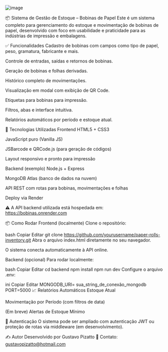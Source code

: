 ![image](https://github.com/user-attachments/assets/afddbc6e-4874-42e2-86d4-ad991db0a4ad)

📦 Sistema de Gestão de Estoque – Bobinas de Papel
Este é um sistema completo para gerenciamento do estoque e movimentação de bobinas de papel, desenvolvido com foco em usabilidade e praticidade para as indústrias de impressão e embalagens.

✅ Funcionalidades
Cadastro de bobinas com campos como tipo de papel, peso, gramatura, fabricante e mais.

Controle de entradas, saídas e retornos de bobinas.

Geração de bobinas e folhas derivadas.

Histórico completo de movimentações.

Visualização em modal com exibição de QR Code.

Etiquetas para bobinas para impressão.

Filtros, abas e interface intuitiva.

Relatórios automáticos por período e estoque atual.

🧠 Tecnologias Utilizadas
Frontend
HTML5 + CSS3

JavaScript puro (Vanilla JS)

JSBarcode e QRCode.js (para geração de códigos)

Layout responsivo e pronto para impressão

Backend (exemplo)
Node.js + Express

MongoDB Atlas (banco de dados na nuvem)

API REST com rotas para bobinas, movimentações e folhas

Deploy via Render

⚠️ A API backend utilizada está hospedada em:
https://bobinas.onrender.com

📦 Como Rodar
Frontend (localmente)
Clone o repositório:

bash
Copiar
Editar
git clone https://github.com/yourusername/paper-rolls-inventory.git
Abra o arquivo index.html diretamente no seu navegador.

O sistema conecta automaticamente à API online.

Backend (opcional)
Para rodar localmente:

bash
Copiar
Editar
cd backend
npm install
npm run dev
Configure o arquivo .env:

ini
Copiar
Editar
MONGODB_URI= sua_string_de_conexão_mongodb
PORT=5000
📈 Relatórios Automáticos
Estoque Atual

Movimentação por Período (com filtros de data)

(Em breve) Alertas de Estoque Mínimo

🔐 Autenticação
O sistema pode ser ampliado com autenticação JWT ou proteção de rotas via middleware (em desenvolvimento).

✍️ Autor
Desenvolvido por Gustavo Pizatto
📧 Contato: gustavopizatto@hotmail.com
